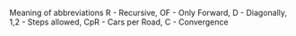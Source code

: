 Meaning of abbreviations
R - Recursive, OF - Only Forward, D - Diagonally, 1,2 - Steps allowed, CpR - Cars per Road, C - Convergence
